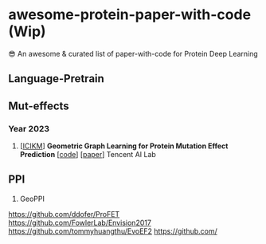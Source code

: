 # awesome-protein-paper-with-code (Wip)
😎 An awesome &amp; curated list of paper-with-code for Protein Deep Learning


## Language-Pretrain

## Mut-effects
### Year 2023
1. [[ICIKM](https://dl.acm.org/doi/10.1145/3583780.3614893)] **Geometric Graph Learning for Protein Mutation Effect Prediction** [[code]()] [[paper](https://dl.acm.org/doi/pdf/10.1145/3583780.3614893)] Tencent AI Lab

## PPI
1. GeoPPI


https://github.com/ddofer/ProFET
https://github.com/FowlerLab/Envision2017
https://github.com/tommyhuangthu/EvoEF2
https://github.com/



